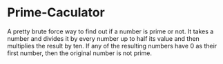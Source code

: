 # Prime-Caculator

  A pretty brute force way to find out if a number is prime or not. It takes a number and divides it by every number up to half its 
value and then multiplies the result by ten. If any of the resulting numbers have 0 as their first number, then the original number 
is not prime. 

